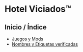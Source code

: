 ﻿# Hotel Viciados™
## Inicio / Índice

 - [Juegos y Mods](https://hotel-viciados.github.io/Portal/games/list)
 - [Nombres y Etiquetas verificadas](https://hotel-viciados.github.io/Portal/clan_tags/verified_clan_tags)


